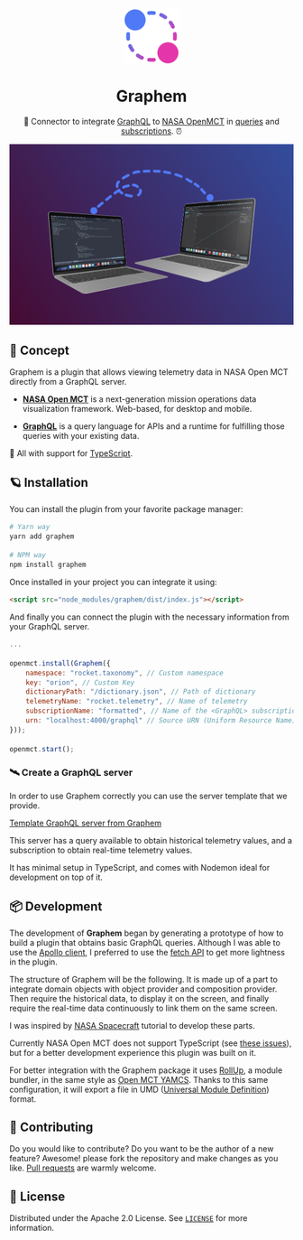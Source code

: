 <p align="center">
  <img
    src=".github/logo.png"
    align="center"
    width="100"
    alt="Graphem"
    title="Graphem"
  />
  <h1 align="center">Graphem</h1>
</p>

<p align="center">
  🚀 Connector to integrate <a href="https://graphql.org/" target="_blank">GraphQL</a> to <a href="https://nasa.github.io/openmct/" target="_blank">NASA OpenMCT</a> in <a href="https://graphql.org/learn/queries/" target="_blank">queries</a> and <a href="https://www.apollographql.com/docs/react/data/subscriptions/" target="_blank">subscriptions</a>. ⏰
</p>

![Demo of Graphem](./.github/demo.jpg)

## 🚀 Concept

Graphem is a plugin that allows viewing telemetry data in NASA Open MCT directly from a GraphQL server.

- [**NASA Open MCT**](https://github.com/nasa/openmct) is a next-generation mission operations data visualization framework. Web-based, for desktop and mobile.

- [**GraphQL**](https://github.com/graphql/graphql-js) is a query language for APIs and a runtime for fulfilling those queries with your existing data.

🛃 All with support for [TypeScript](https://github.com/microsoft/TypeScript).

## 🪐 Installation

You can install the plugin from your favorite package manager:

```bash
# Yarn way
yarn add graphem

# NPM way
npm install graphem
```

Once installed in your project you can integrate it using:

```html
<script src="node_modules/graphem/dist/index.js"></script>
```

And finally you can connect the plugin with the necessary information from your GraphQL server.

```js
...

openmct.install(Graphem({
    namespace: "rocket.taxonomy", // Custom namespace
    key: "orion", // Custom Key
    dictionaryPath: "/dictionary.json", // Path of dictionary
    telemetryName: "rocket.telemetry", // Name of telemetry
    subscriptionName: "formatted", // Name of the <GraphQL> subscription for historical telemetry
    urn: "localhost:4000/graphql" // Source URN (Uniform Resource Name)
}));

openmct.start();
```

### 🛰 Create a GraphQL server

In order to use Graphem correctly you can use the server template that we provide.

[Template GraphQL server from Graphem](https://github.com/360macky/basic-graphql-server-open-mct/)

This server has a query available to obtain historical telemetry values, and a subscription to obtain real-time telemetry values.

It has minimal setup in TypeScript, and comes with Nodemon ideal for development on top of it.

## 📦 Development

The development of **Graphem** began by generating a prototype of how to build a plugin that obtains basic GraphQL queries. Although I was able to use the [Apollo client](https://www.apollographql.com/docs/react/), I preferred to use the [fetch API](https://developer.mozilla.org/en-US/docs/Web/API/Fetch_API) to get more lightness in the plugin.

The structure of Graphem will be the following. It is made up of a part to integrate domain objects with object provider and composition provider. Then require the historical data, to display it on the screen, and finally require the real-time data continuously to link them on the same screen.

I was inspired by [NASA Spacecraft](https://github.com/nasa/openmct-tutorial) tutorial to develop these parts.

Currently NASA Open MCT does not support TypeScript (see [these issues](https://github.com/nasa/openmct/issues?q=is%3Aissue+is%3Aopen+typescript)), but for a better development experience this plugin was built on it.

For better integration with the Graphem package it uses [RollUp](https://rollupjs.org/guide/en/), a module bundler, in the same style as [Open MCT YAMCS](https://github.com/evenstensberg/yamcs-openmct-plugin). Thanks to this same configuration, it will export a file in UMD ([Universal Module Definition](https://github.com/umdjs/umd)) format.

## 🤲 Contributing

Do you would like to contribute? Do you want to be the author of a new feature? Awesome! please fork the repository and make changes as you like. [Pull requests](https://github.com/360macky/project-name/pulls) are warmly welcome.

## 📃 License

Distributed under the Apache 2.0 License.
See [`LICENSE`](./LICENSE) for more information.

